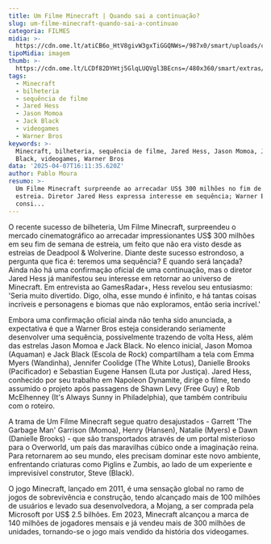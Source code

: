 ```yaml
---
title: Um Filme Minecraft | Quando sai a continuação?
slug: um-filme-minecraft-quando-sai-a-continuao
categoria: FILMES
midia: >-
  https://cdn.ome.lt/atiCB6o_HtV8givW3gxTiGGQNWs=/987x0/smart/uploads/conteudo/fotos/OMELETE_CAPA_-_2025-04-07T130804.123.png
tipoMidia: imagem
thumb: >-
  https://cdn.ome.lt/LCDf82DYHtj5GlqLUQVgl3BEcns=/480x360/smart/extras/conteudos/omelete_THUMB_-_2025-04-07T130745.942.png
tags:
  - Minecraft
  - bilheteria
  - sequência de filme
  - Jared Hess
  - Jason Momoa
  - Jack Black
  - videogames
  - Warner Bros
keywords: >-
  Minecraft, bilheteria, sequência de filme, Jared Hess, Jason Momoa, Jack
  Black, videogames, Warner Bros
data: '2025-04-07T16:11:35.620Z'
author: Pablo Moura
resumo: >-
  Um Filme Minecraft surpreende ao arrecadar US$ 300 milhões no fim de semana de
  estreia. Diretor Jared Hess expressa interesse em sequência; Warner Bros
  consi...
---
```


O recente sucesso de bilheteria, Um Filme Minecraft, surpreendeu o mercado cinematográfico ao arrecadar impressionantes US$ 300 milhões em seu fim de semana de estreia, um feito que não era visto desde as estreias de Deadpool & Wolverine. Diante deste sucesso estrondoso, a pergunta que fica é: teremos uma sequência? E quando será lançada? Ainda não há uma confirmação oficial de uma continuação, mas o diretor Jared Hess já manifestou seu interesse em retornar ao universo de Minecraft. Em entrevista ao GamesRadar+, Hess revelou seu entusiasmo: 'Seria muito divertido. Digo, olha, esse mundo é infinito, e há tantas coisas incríveis e personagens e biomas que não exploramos, então seria incrível.'

Embora uma confirmação oficial ainda não tenha sido anunciada, a expectativa é que a Warner Bros esteja considerando seriamente desenvolver uma sequência, possivelmente trazendo de volta Hess, além das estrelas Jason Momoa e Jack Black. No elenco inicial, Jason Momoa (Aquaman) e Jack Black (Escola de Rock) compartilham a tela com Emma Myers (Wandinha), Jennifer Coolidge (The White Lotus), Danielle Brooks (Pacificador) e Sebastian Eugene Hansen (Luta por Justiça). Jared Hess, conhecido por seu trabalho em Napoleon Dynamite, dirige o filme, tendo assumido o projeto após passagens de Shawn Levy (Free Guy) e Rob McElhenney (It's Always Sunny in Philadelphia), que também contribuiu com o roteiro.

A trama de Um Filme Minecraft segue quatro desajustados - Garrett 'The Garbage Man' Garrison (Momoa), Henry (Hansen), Natalie (Myers) e Dawn (Danielle Brooks) - que são transportados através de um portal misterioso para o Overworld, um país das maravilhas cúbico onde a imaginação reina. Para retornarem ao seu mundo, eles precisam dominar este novo ambiente, enfrentando criaturas como Piglins e Zumbis, ao lado de um experiente e imprevisível construtor, Steve (Black).

O jogo Minecraft, lançado em 2011, é uma sensação global no ramo de jogos de sobrevivência e construção, tendo alcançado mais de 100 milhões de usuários e levado sua desenvolvedora, a Mojang, a ser comprada pela Microsoft por US$ 2.5 bilhões. Em 2023, Minecraft alcançou a marca de 140 milhões de jogadores mensais e já vendeu mais de 300 milhões de unidades, tornando-se o jogo mais vendido da história dos videogames.
